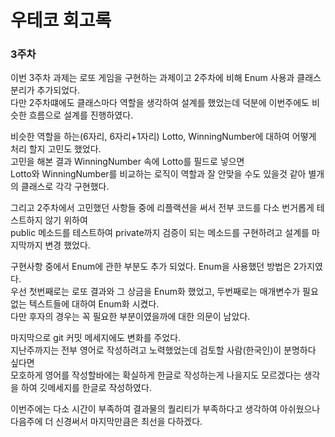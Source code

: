 # 우테코 회고록

### 3주차

이번 3주차 과제는 로또 게임을 구현하는 과제이고 2주차에 비해 Enum 사용과 클래스 분리가 추가되었다.</br>
다만 2주차떄에도 클래스마다 역할을 생각하여 설계를 했었는데 덕분에 이번주에도 비슷한 흐름으로 설계를 진행하였다.</br>


비슷한 역할을 하는(6자리, 6자리+1자리) Lotto, WinningNumber에 대하여 어떻게 처리 할지 고민도 했었다.</br>
고민을 해본 결과 WinningNumber 속에 Lotto를 필드로 넣으면</br>
Lotto와 WinningNumber를 비교하는 로직이 역할과 잘 안맞을 수도 있을것 같아 별개의 클래스로 각각 구현했다.</br>


그리고 2주차에서 고민했던 사항들 중에 리플랙션을 써서 전부 코드를 다소 번거롭게 테스트하지 않기 위하여</br>
public 메소드를 테스트하여 private까지 검증이 되는 메소드를 구현하려고 설계를 마지막까지 변경 했었다.</br>

구현사항 중에서 Enum에 관한 부분도 추가 되었다. Enum을 사용했던 방법은 2가지였다.</br>
우선 첫번째로는 로또 결과와 그 상금을 Enum화 했었고, 두번째로는 매개변수가 필요없는 텍스트들에 대하여 Enum화 시켰다.</br>
다만 후자의 경우는 꼭 필요한 부분이였을까에 대한 의문이 남았다.</br>

마지막으로 git 커밋 메세지에도 변화를 주었다. </br>
지난주까지는 전부 영어로 작성하려고 노력했었는데 검토할 사람(한국인)이 분명하다 싶다면</br>
모호하게 영어를 작성할바에는 확실하게 한글로 작성하는게 나을지도 모르겠다는 생각을 하여 깃메세지를 한글로 작성하였다.</br>


이번주에는 다소 시간이 부족하여 결과물의 퀄리티가 부족하다고 생각하여 아쉬웠으나</br>
다음주에 더 신경써서 마지막만큼은 최선을 다하겠다.
